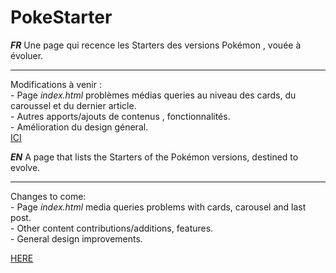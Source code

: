 # PokeStarter

***FR***
Une page qui recence  les Starters des versions Pokémon , vouée à évoluer.


---------------------------------------------------------------------------
Modifications à venir : 
          <br>
          - Page <em>index.html</em> problèmes médias queries au niveau des cards, du caroussel et du dernier article.
          <br>
          - Autres apports/ajouts de contenus , fonctionnalités.
          <br>
          - Amélioration du design géneral.
          <br>
<a href=" https://beerushakaishin.github.io/PokeStarter/">ICI<a/>
          
***EN*** A page that lists the Starters of the Pokémon versions, destined to evolve.


---------------------------------------------------------------------------
Changes to come: 
          <br>
          - Page <em>index.html</em> media queries problems with cards, carousel and last post.
          <br>
          - Other content contributions/additions, features.
          <br>
          - General design improvements.      
          
<a href=" https://beerushakaishin.github.io/PokeStarter/">HERE</a>
